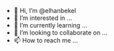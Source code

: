 - 👋 Hi, I’m @elhanbekel
- 👀 I’m interested in ...
- 🌱 I’m currently learning ...
- 💞️ I’m looking to collaborate on ...
- 📫 How to reach me ...

<!---
elhanbekel/elhanbekel is a ✨ special ✨ repository because its `README.md` (this file) appears on your GitHub profile.
You can click the Preview link to take a look at your changes.
--->

